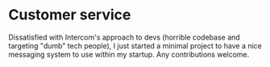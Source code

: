 # Customer service

Dissatisfied with Intercom's approach to devs (horrible codebase and targeting "dumb" tech people), I just started a minimal project to have a nice messaging system to use within my startup. Any contributions welcome.
